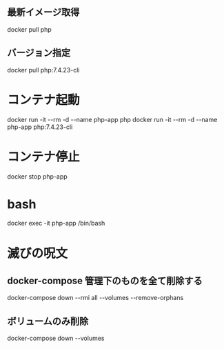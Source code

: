 ## 最新イメージ取得

docker pull php

## バージョン指定

docker pull php:7.4.23-cli

# コンテナ起動

docker run -it --rm -d --name php-app php
docker run -it --rm -d --name php-app php:7.4.23-cli

# コンテナ停止

docker stop php-app

# bash

docker exec -it php-app /bin/bash

# 滅びの呪文

## docker-compose 管理下のものを全て削除する

docker-compose down --rmi all --volumes --remove-orphans

## ボリュームのみ削除

docker-compose down --volumes

